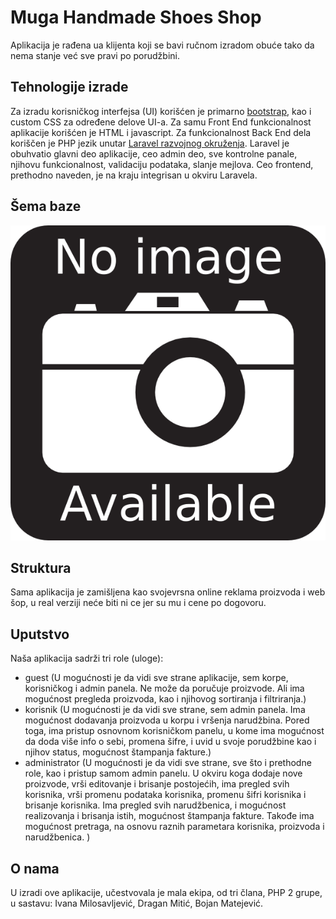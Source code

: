 # Muga Handmade Shoes Shop

Aplikacija je rađena ua klijenta koji se bavi ručnom izradom obuće tako da nema stanje već sve pravi po porudžbini.

## Tehnologije izrade

Za izradu korisničkog interfejsa (UI) korišćen je primarno [bootstrap](https://getbootstrap.com/), kao i custom CSS za određene delove UI-a. Za samu Front End funkcionalnost aplikacije korišćen je HTML i javascript. Za funkcionalnost Back End dela koriščen je PHP jezik unutar [Laravel razvojnog okruženja](https://laravel.com/). Laravel je obuhvatio glavni deo aplikacije, ceo admin deo, sve kontrolne panale, njihovu funkcionalnost, validaciju podataka, slanje mejlova. Ceo frontend, prethodno naveden, je na kraju integrisan u okviru Laravela.

## Šema baze

![Šema baze](https://github.com/dmitic/muga_handmade/blob/master/shema%20baze.png)

## Struktura

Sama aplikacija je zamišljena kao svojevrsna online reklama proizvoda i web šop, u real verziji neće biti ni ce jer su mu i cene po dogovoru.

## Uputstvo

Naša aplikacija sadrži tri role (uloge):
- guest (U mogućnosti je da vidi sve strane aplikacije, sem korpe, korisničkog i admin panela. Ne može da poručuje proizvode. Ali ima mogućnost pregleda proizvoda, kao i njihovog sortiranja i filtriranja.)
- korisnik (U mogućnosti je da vidi sve strane, sem admin panela. Ima mogućnost dodavanja proizvoda u korpu i vršenja narudžbina. Pored toga, ima pristup osnovnom korisničkom panelu, u kome ima mogućnost da doda više info o sebi, promena šifre, i uvid u svoje porudžbine kao i njihov status, mogućnost štampanja fakture.)
- administrator (U mogućnosti je da vidi sve strane, sve što i prethodne role, kao i pristup samom admin panelu. U okviru koga dodaje nove proizvode, vrši editovanje i brisanje postojećih, ima pregled svih korisnika, vrši promenu podataka korisnika, promenu šifri korisnika i brisanje korisnika. Ima pregled svih narudžbenica, i mogućnost realizovanja i brisanja istih, mogućnost štampanja fakture. Takođe ima mogućnost pretraga, na osnovu raznih parametara korisnika, proizvoda i narudžbenica. )

## O nama
U izradi ove aplikacije, učestvovala je mala ekipa, od tri člana, PHP 2 grupe, u sastavu: Ivana Milosavljević, Dragan Mitić, Bojan Matejević. 


